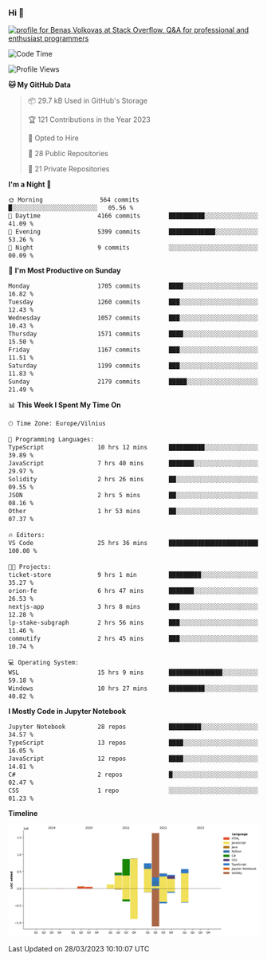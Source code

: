 ### Hi 👋
<a href="https://stackoverflow.com/users/14954249/benas-volkovas"><img src="https://stackoverflow.com/users/flair/14954249.png?theme=dark" width="208" height="58" alt="profile for Benas Volkovas at Stack Overflow, Q&amp;A for professional and enthusiast programmers" title="profile for Benas Volkovas at Stack Overflow, Q&amp;A for professional and enthusiast programmers"></a>

<!--START_SECTION:waka-->
![Code Time](http://img.shields.io/badge/Code%20Time-1%2C367%20hrs%2014%20mins-blue)

![Profile Views](http://img.shields.io/badge/Profile%20Views-0-blue)

**🐱 My GitHub Data** 

> 📦 29.7 kB Used in GitHub's Storage 
 > 
> 🏆 121 Contributions in the Year 2023
 > 
> 💼 Opted to Hire
 > 
> 📜 28 Public Repositories 
 > 
> 🔑 21 Private Repositories 
 > 
**I'm a Night 🦉** 

```text
🌞 Morning                564 commits         █░░░░░░░░░░░░░░░░░░░░░░░░   05.56 % 
🌆 Daytime                4166 commits        ██████████░░░░░░░░░░░░░░░   41.09 % 
🌃 Evening                5399 commits        █████████████░░░░░░░░░░░░   53.26 % 
🌙 Night                  9 commits           ░░░░░░░░░░░░░░░░░░░░░░░░░   00.09 % 
```
📅 **I'm Most Productive on Sunday** 

```text
Monday                   1705 commits        ████░░░░░░░░░░░░░░░░░░░░░   16.82 % 
Tuesday                  1260 commits        ███░░░░░░░░░░░░░░░░░░░░░░   12.43 % 
Wednesday                1057 commits        ███░░░░░░░░░░░░░░░░░░░░░░   10.43 % 
Thursday                 1571 commits        ████░░░░░░░░░░░░░░░░░░░░░   15.50 % 
Friday                   1167 commits        ███░░░░░░░░░░░░░░░░░░░░░░   11.51 % 
Saturday                 1199 commits        ███░░░░░░░░░░░░░░░░░░░░░░   11.83 % 
Sunday                   2179 commits        █████░░░░░░░░░░░░░░░░░░░░   21.49 % 
```


📊 **This Week I Spent My Time On** 

```text
🕑︎ Time Zone: Europe/Vilnius

💬 Programming Languages: 
TypeScript               10 hrs 12 mins      ██████████░░░░░░░░░░░░░░░   39.89 % 
JavaScript               7 hrs 40 mins       ███████░░░░░░░░░░░░░░░░░░   29.97 % 
Solidity                 2 hrs 26 mins       ██░░░░░░░░░░░░░░░░░░░░░░░   09.55 % 
JSON                     2 hrs 5 mins        ██░░░░░░░░░░░░░░░░░░░░░░░   08.16 % 
Other                    1 hr 53 mins        ██░░░░░░░░░░░░░░░░░░░░░░░   07.37 % 

🔥 Editors: 
VS Code                  25 hrs 36 mins      █████████████████████████   100.00 % 

🐱‍💻 Projects: 
ticket-store             9 hrs 1 min         █████████░░░░░░░░░░░░░░░░   35.27 % 
orion-fe                 6 hrs 47 mins       ███████░░░░░░░░░░░░░░░░░░   26.53 % 
nextjs-app               3 hrs 8 mins        ███░░░░░░░░░░░░░░░░░░░░░░   12.28 % 
lp-stake-subgraph        2 hrs 56 mins       ███░░░░░░░░░░░░░░░░░░░░░░   11.46 % 
commutify                2 hrs 45 mins       ███░░░░░░░░░░░░░░░░░░░░░░   10.74 % 

💻 Operating System: 
WSL                      15 hrs 9 mins       ███████████████░░░░░░░░░░   59.18 % 
Windows                  10 hrs 27 mins      ██████████░░░░░░░░░░░░░░░   40.82 % 
```

**I Mostly Code in Jupyter Notebook** 

```text
Jupyter Notebook         28 repos            █████████░░░░░░░░░░░░░░░░   34.57 % 
TypeScript               13 repos            ████░░░░░░░░░░░░░░░░░░░░░   16.05 % 
JavaScript               12 repos            ████░░░░░░░░░░░░░░░░░░░░░   14.81 % 
C#                       2 repos             █░░░░░░░░░░░░░░░░░░░░░░░░   02.47 % 
CSS                      1 repo              ░░░░░░░░░░░░░░░░░░░░░░░░░   01.23 % 
```



**Timeline**

![Lines of Code chart](https://raw.githubusercontent.com/BenasVolkovas/BenasVolkovas/main/assets/bar_graph.png)


 Last Updated on 28/03/2023 10:10:07 UTC
<!--END_SECTION:waka-->
